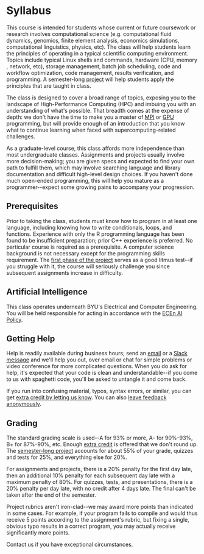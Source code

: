 ---
---

# Syllabus

This course is intended for students whose current or future coursework or research involves computational science (e.g. computational fluid dynamics, genomics, finite element analysis, economics simulations, computational linguistics, physics, etc). The class will help students learn the principles of operating in a typical scientific computing environment. Topics include typical Linux shells and commands, hardware (CPU, memory , network, etc), storage management, batch job scheduling, code and workflow optimization, code management, results verification, and programming. A semester-long [project](project/overview.md) will help students apply the principles that are taught in class.

The class is designed to cover a broad range of topics, exposing you to the landscape of High-Performance Computing (HPC) and imbuing you with an understanding of what's possible. That breadth comes at the expense of depth: we don't have the time to make you a master of [MPI](readings/mpi.md) or [GPU](readings/gpu-programming.md) programming, but will provide enough of an introduction that you know what to continue learning when faced with supercomputing-related challenges.

As a graduate-level course, this class affords more independence than most undergraduate classes. Assignments and projects usually involve more decision-making; you are given specs and expected to find your own path to fulfill them, which may involve searching language and library documentation and difficult high-level design choices. If you haven't done much open-ended programming, this will help you mature as a programmer--expect some growing pains to accompany your progression.



## Prerequisites

Prior to taking the class, students must know how to program in at least one language, including knowing how to write conditionals, loops, and functions. Experience with only the R programming language has been found to be insufficient preparation; prior C++ experience is preferred. No particular course is required as a prerequisite. A computer science background is not necessary except for the programming skills requirement. The [first phase of the project](project/phase1.md) serves as a good litmus test--if you struggle with it, the course will seriously challenge you since subsequent assignments increase in difficulty.

## Artificial Intelligence

This class operates underneath BYU's Electrical and Computer Engineering. \
You will be held responsible for acting in accordance with the [ECEn AI Policy](https://ece.byu.edu/ai-policy).


## Getting Help

Help is readily available during business hours; send an [email](mailto:scicompcourse@byu.edu) or a [Slack message](https://byu-sci-comp.slack.com/) and we'll help you out, over email or chat for simple problems or video conference for more complicated questions. When you do ask for help, it's expected that your code is clean and understandable--if you come to us with spaghetti code, you'll be asked to untangle it and come back.

If you run into confusing material, typos, syntax errors, or similar, you can get [extra credit by letting us know](assignments/extra-credit.md). You can also [leave feedback anonymously](assignments/feedback.md).



## Grading

The standard grading scale is used--A for 93% or more, A- for 90%-93%, B+ for 87%-90%, etc. Enough [extra credit](assignments/extra-credit.md) is offered that we don't round up. The [semester-long project](project/overview.md) accounts for about 55% of your grade, quizzes and tests for 25%, and everything else for 20%.

For assignments and projects, there is a 20% penalty for the first day late, then an additional 10% penalty for each subsequent day late with a maximum penalty of 80%. For quizzes, tests, and presentations, there is a 20% penalty per day late, with no credit after 4 days late. The final can't be taken after the end of the semester.

Project rubrics aren't iron-clad--we may award more points than indicated in some cases. For example, if your program fails to compile and would thus receive 5 points according to the assignment's rubric, but fixing a single, obvious typo results in a correct program, you may actually receive significantly more points.

Contact us if you have exceptional circumstances.
